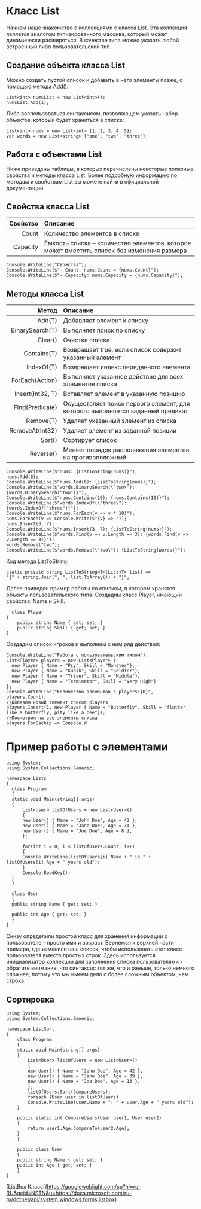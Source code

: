 # Класс List<T>
  Начнем наше знакомство с коллекциями с класса List<T>. Эта коллекция является аналогом типизированного массива, который может динамически расширяться. В качестве типа можно указать любой встроенный либо пользовательский тип.

## Создание объекта класса List<T>

Можно создать пустой список и добавить в него элементы позже, с помощью метода Add():
```
List<int> numsList = new List<int>();
numsList.Add(1);
```
Либо воспользоваться синтаксисом, позволяющем указать набор объектов, который будет храниться в списке:
```
List<int> nums = new List<int> {1, 2, 3, 4, 5};
var words = new List<string> {"one", "two", "three"};
  ```
## Работа с объектами List<T>

Ниже приведены таблицы, в которых перечислены некоторые полезные свойства и методы класса List<T>. Более подробную информацию по методам и свойствам List<T> вы можете найти в официальной документации.

## Свойства класса List<T>

| Свойство | Описание |
|----:|:----------|
| Count |	Количество элементов в списке |
| Capacity |	Емкость списка – количество элементов, которое может вместить список без изменения размера |
  
  ```
  Console.WriteLine("Свойства");
Console.WriteLine($"- Count: nums.Count = {nums.Count}");
Console.WriteLine($"- Capacity: nums.Capacity = {nums.Capacity}");
```

## Методы класса List<T>
  
| Метод  |	Описание|
|------:|:-------| 
| Add(T) |	Добавляет элемент к списку |
| BinarySearch(T) | 	Выполняет поиск по списку |
| Clear() | 	Очистка списка
| Contains(T) |	Возвращает true, если список содержит указанный элемент|
| IndexOf(T) |	Возвращает индекс переданного элемента |
| ForEach(Action<T>) |	Выполняет указанное действие для всех элементов списка |
| Insert(Int32, T) |	Вставляет элемент в указанную позицию |
|Find(Predicate<T>) |	Осуществляет поиск первого элемент, для которого выполняется заданный предикат |
|Remove(T) |	Удаляет указанный элемент из списка |
|RemoveAt(Int32) | 	Удаляет элемент из заданной позиции |
| Sort() |	Сортирует список |
| Reverse() |	Меняет порядок расположения элементов на противоположный |

  ```
  Console.WriteLine($"nums: {ListToString(nums)}");            
nums.Add(6);
Console.WriteLine($"nums.Add(6): {ListToString(nums)}");            
Console.WriteLine($"words.BinarySearch(\"two\"): {words.BinarySearch("two")}");
Console.WriteLine($"nums.Contains(10): {nums.Contains(10)}");
Console.WriteLine($"words.IndexOf(\"three\"): {words.IndexOf("three")}");
Console.WriteLine($"nums.ForEach(v => v * 10)");
nums.ForEach(v => Console.Write($"{v} => "));            
nums.Insert(3, 7);
Console.WriteLine($"nums.Insert(3, 7): {ListToString(nums)}");
Console.WriteLine($"words.Find(v => v.Length == 3): {words.Find(v => v.Length == 3)}");
words.Remove("two");
Console.WriteLine($"words.Remove(\"two\"): {ListToString(words)}");
```
Код метода ListToString:
  ```
static private string ListToString<T>(List<T> list) =>
"{" + string.Join(", ", list.ToArray()) + "}";
```
Далее приведен пример работы со списком, в котором хранятся объекты пользовательского типа. Создадим класс Player, имеющий свойства: Name и Skill.
```
  class Player
{
    public string Name { get; set; }
    public string Skill { get; set; }
}
```
Создадим список игроков и выполним с ним ряд действий:
  ```
Console.WriteLine("Работа с пользовательским типом");
List<Player> players = new List<Player> {
    new Player { Name = "Psy", Skill = "Monster"},
    new Player { Name = "Kubik", Skill = "Soldier"},
    new Player { Name = "Triver", Skill = "Middle"},
    new Player { Name = "Terminator", Skill = "Very High"}
};
Console.WriteLine("Количество элементов в players:{0}", players.Count);
//Добавим новый элемент списка players
players.Insert(1, new Player { Name = "Butterfly", Skill = "flutter like a butterfly, pity like a bee"});
//Посмотрим на все элементы списка
players.ForEach(p => Console.W
```
# Пример работы с элементами
  ```
  using System;
using System.Collections.Generic;

namespace Lists
{
    class Program
    {
    static void Main(string[] args)
    {
        List<User> listOfUsers = new List<User>()
        {
        new User() { Name = "John Doe", Age = 42 },
        new User() { Name = "Jane Doe", Age = 34 },
        new User() { Name = "Joe Doe", Age = 8 },
        };

        for(int i = 0; i < listOfUsers.Count; i++)
        {
        Console.WriteLine(listOfUsers[i].Name + " is " + listOfUsers[i].Age + " years old");
        }
        Console.ReadKey();
    }
    }

    class User
    {
    public string Name { get; set; }

    public int Age { get; set; }
    }
}
```
Cнизу определили простой класс для хранения информации о пользователе - просто имя и возраст. Вернемся к верхней части примера, где изменили наш список, чтобы использовать этот класс пользователя вместо простых строк. Здесь используется инициализатор коллекции для заполнения списка пользователями - обратите внимание, что синтаксис тот же, что и раньше, только немного сложнее, потому что мы имеем дело с более сложным объектом, чем строка.     
                                             
## Сортировка
```
using System;
using System.Collections.Generic;

namespace ListSort
{
    class Program
    {
    static void Main(string[] args)
    {
        List<User> listOfUsers = new List<User>()
        {
        new User() { Name = "John Doe", Age = 42 },
        new User() { Name = "Jane Doe", Age = 39 },
        new User() { Name = "Joe Doe", Age = 13 },
        };
        listOfUsers.Sort(CompareUsers);
        foreach (User user in listOfUsers)
        Console.WriteLine(user.Name + ": " + user.Age + " years old");
    }

    public static int CompareUsers(User user1, User user2)
    {
        return user1.Age.CompareTo(user2.Age);
    }
    }

    public class User
    {
    public string Name { get; set; }
    public int Age { get; set; }
    }
}
  ```
[ListBox Класс[(https://googleweblight.com/sp?hl=ru-RU&geid=NSTN&u=https://docs.microsoft.com/ru-ru/dotnet/api/system.windows.forms.listbox)
